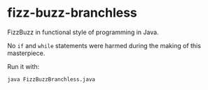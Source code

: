 # fizz-buzz-branchless

FizzBuzz in functional style of programming in Java.

No `if` and `while` statements were harmed during the making of this masterpiece.

Run it with:
```
java FizzBuzzBranchless.java
```
